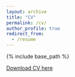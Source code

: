 ```yaml
---
layout: archive
title: "CV"
permalink: /cv/
author_profile: true
redirect_from:
  - /resume
---
```

{% include base_path %}

[Download CV here](http://muhammad-kazim.github.io/files/SMKazim-CV_3.pdf)
